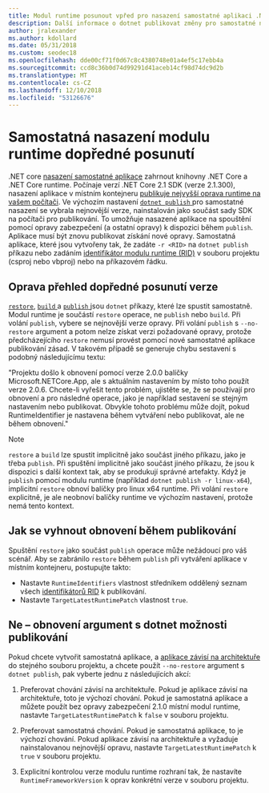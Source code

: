 ```yaml
---
title: Modul runtime posunout vpřed pro nasazení samostatné aplikaci .NET Core.
description: Další informace o dotnet publikovat změny pro samostatné nasazení.
author: jralexander
ms.author: kdollard
ms.date: 05/31/2018
ms.custom: seodec18
ms.openlocfilehash: dde00cf71f0d67c8c4380748e01a4ef5c17ebb4a
ms.sourcegitcommit: ccd8c36b0d74d99291d41aceb14cf98d74dc9d2b
ms.translationtype: MT
ms.contentlocale: cs-CZ
ms.lasthandoff: 12/10/2018
ms.locfileid: "53126676"
---
```

# <a name="self-contained-deployment-runtime-roll-forward"></a>Samostatná nasazení modulu runtime dopředné posunutí

.NET core [nasazení samostatné aplikace](index.md) zahrnout knihovny .NET Core a .NET Core runtime. Počínaje verzí .NET Core 2.1 SDK (verze 2.1.300), nasazení aplikace v místním kontejneru [publikuje nejvyšší oprava runtime na vašem počítači](https://github.com/dotnet/designs/pull/36). Ve výchozím nastavení [ `dotnet publish` ](../tools/dotnet-publish.md) pro samostatné nasazení se vybrala nejnovější verze, nainstalován jako součást sady SDK na počítači pro publikování. To umožňuje nasazené aplikace na spouštění pomocí opravy zabezpečení (a ostatní opravy) k dispozici během `publish`. Aplikace musí být znovu publikovat získání nové opravy. Samostatná aplikace, které jsou vytvořeny tak, že zadáte `-r <RID>` na `dotnet publish` příkazu nebo zadáním [identifikátor modulu runtime (RID)](../rid-catalog.md) v souboru projektu (csproj nebo vbproj) nebo na příkazovém řádku.

## <a name="patch-version-roll-forward-overview"></a>Oprava přehled dopředné posunutí verze

[`restore`](../tools/dotnet-restore.md), [ `build` ](../tools/dotnet-build.md) a [ `publish` ](../tools/dotnet-publish.md) jsou `dotnet` příkazy, které lze spustit samostatně. Modul runtime je součástí `restore` operace, ne `publish` nebo `build`. Při volání `publish`, vybere se nejnovější verze opravy. Při volání `publish` s `--no-restore` argument a potom nelze získat verzi požadované opravy, protože předcházejícího `restore` nemusí provést pomocí nové samostatné aplikace publikování zásad. V takovém případě se generuje chybu sestavení s podobný následujícímu textu:

  "Projektu došlo k obnovení pomocí verze 2.0.0 balíčky Microsoft.NETCore.App, ale s aktuálním nastavením by místo toho použít verze 2.0.6. Chcete-li vyřešit tento problém, ujistěte se, že se používají pro obnovení a pro následné operace, jako je například sestavení se stejným nastavením nebo publikovat. Obvykle tohoto problému může dojít, pokud RuntimeIdentifier je nastavena během vytváření nebo publikovat, ale ne během obnovení."

> [!NOTE]
> `restore` a `build` lze spustit implicitně jako součást jiného příkazu, jako je třeba `publish`. Při spuštění implicitně jako součást jiného příkazu, že jsou k dispozici s další kontext tak, aby se produkují správné artefakty. Když je `publish` pomocí modulu runtime (například `dotnet publish -r linux-x64`), implicitní `restore` obnoví balíčky pro linux x64 runtime. Při volání `restore` explicitně, je ale neobnoví balíčky runtime ve výchozím nastavení, protože nemá tento kontext.

## <a name="how-to-avoid-restore-during-publish"></a>Jak se vyhnout obnovení během publikování

Spuštění `restore` jako součást `publish` operace může nežádoucí pro váš scénář. Aby se zabránilo `restore` během `publish` při vytváření aplikace v místním kontejneru, postupujte takto:

* Nastavte `RuntimeIdentifiers` vlastnost středníkem oddělený seznam všech [identifikátorů RID](../rid-catalog.md) k publikování.
* Nastavte `TargetLatestRuntimePatch` vlastnost `true`.

## <a name="no-restore-argument-with-dotnet-publish-options"></a>Ne – obnovení argument s dotnet možnosti publikování

Pokud chcete vytvořit samostatná aplikace, a [aplikace závisí na architektuře](index.md) do stejného souboru projektu, a chcete použít `--no-restore` argument s `dotnet publish`, pak vyberte jednu z následujících akcí:

1. Preferovat chování závisí na architektuře. Pokud je aplikace závisí na architektuře, toto je výchozí chování. Pokud je samostatná aplikace a můžete použít bez opravy zabezpečení 2.1.0 místní modul runtime, nastavte `TargetLatestRuntimePatch` k `false` v souboru projektu.

2. Preferovat samostatná chování. Pokud je samostatná aplikace, to je výchozí chování. Pokud aplikace závisí na architektuře a vyžaduje nainstalovanou nejnovější opravu, nastavte `TargetLatestRuntimePatch` k `true` v souboru projektu.

3. Explicitní kontrolou verze modulu runtime rozhraní tak, že nastavíte `RuntimeFrameworkVersion` k oprav konkrétní verze v souboru projektu.
